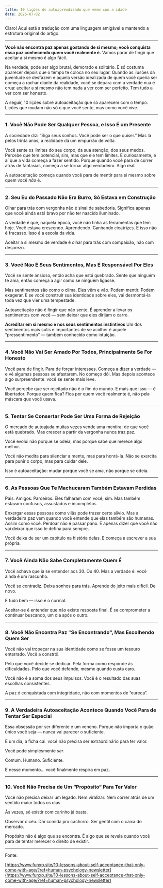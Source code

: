 ```yaml
---
title: 10 lições de autoaprendizado que veem com a idade
date: 2025-07-02
---
```


Claro! Aqui está a tradução com uma linguagem amigável e mantendo a estrutura original do artigo:

---

**Você não encontra paz apenas gostando de si mesmo; você conquista essa paz conhecendo quem você realmente é.**
Vamos parar de fingir que aceitar a si mesmo é algo fácil.

Na verdade, pode ser algo brutal, demorado e solitário. E só costuma aparecer depois que o tempo te coloca no seu lugar. Quando as ilusões da juventude se desfazem e aquela versão idealizada de quem você queria ser começa a rachar diante da realidade, você se depara com a verdade nua e crua: aceitar a si mesmo não tem nada a ver com ser perfeito. Tem tudo a ver com ser honesto.

A seguir, 10 lições sobre autoaceitação que só aparecem com o tempo. Lições que mudam não só o que você sente, mas como você vive.

---

### 1. Você Não Pode Ser Qualquer Pessoa, e Isso É um Presente

A sociedade diz: “Siga seus sonhos. Você pode ser o que quiser.” Mas lá pelos trinta anos, a realidade dá um empurrão de volta.

Você sente os limites do seu corpo, da sua atenção, dos seus medos. Percebe que tem potencial, sim, mas que ele tem limites. E curiosamente, é aí que a vida começa a fazer sentido. Porque quando você para de correr atrás de fantasias, começa a se tornar algo verdadeiro. Algo real.

A autoaceitação começa quando você para de mentir para si mesmo sobre quem você *não* é.

---

### 2. Seu Eu do Passado Não Era Burro, Só Estava em Construção

Olhar para trás com vergonha não é sinal de sabedoria. Significa apenas que você ainda está bravo por não ter nascido iluminado.

A verdade é que, naquela época, você não tinha as ferramentas que tem hoje. Você estava crescendo. Aprendendo. Ganhando cicatrizes. E isso não é fracasso. Isso é a escola da vida.

Aceitar a si mesmo de verdade é olhar para trás com compaixão, não com desprezo.

---

### 3. Você Não É Seus Sentimentos, Mas É Responsável Por Eles

Você se sente ansioso, então acha que está quebrado. Sente que ninguém te ama, então começa a agir como se ninguém ligasse.

Mas sentimentos são como o clima. Eles vêm e vão. Podem mentir. Podem exagerar. E se você construir sua identidade sobre eles, vai desmontá-la toda vez que vier uma tempestade.

Autoaceitação não é fingir que não sente. É aprender a levar os sentimentos com você — sem deixar que eles dirijam o carro.

**Acreditar em si mesmo e nos seus sentimentos instintivos**
Um dos sentimentos mais sutis e importantes de se acolher é aquele “pressentimento” — também conhecido como intuição.

---

### 4. Você Não Vai Ser Amado Por Todos, Principalmente Se For Honesto

Você para de fingir. Para de forçar interesses. Começa a dizer a verdade — e vê algumas pessoas se afastarem. No começo dói. Mas depois acontece algo surpreendente: você se sente mais leve.

Você percebe que ser rejeitado não é o fim do mundo. E mais que isso — é libertador. Porque quem fica? Fica por quem você realmente é, não pela máscara que você usava.

---

### 5. Tentar Se Consertar Pode Ser Uma Forma de Rejeição

O mercado de autoajuda muitas vezes vende uma mentira: de que você está quebrado. Mas crescer a partir da vergonha nunca traz paz.

Você evolui não porque se odeia, mas porque sabe que merece algo melhor.

Você não medita para silenciar a mente, mas para honrá-la. Não se exercita para punir o corpo, mas para cuidar dele.

Isso é autoaceitação: mudar porque você se ama, não porque se odeia.

---

### 6. As Pessoas Que Te Machucaram Também Estavam Perdidas

Pais. Amigos. Parceiros. Eles falharam com você, sim. Mas também estavam confusos, assustados e incompletos.

Enxergar essas pessoas como vilãs pode trazer certo alívio. Mas a verdadeira paz vem quando você entende que elas também são humanas. Assim como você. Perdoar não é passar pano. É apenas dizer que você não vai deixar que isso te defina para sempre.

Você deixa de ser um capítulo na história delas. E começa a escrever a sua própria.

---

### 7. Você Ainda Não Sabe Completamente Quem É

Você achava que ia se entender aos 30. Ou 40. Mas a verdade é: você ainda é um rascunho.

Você se contradiz. Deixa sonhos para trás. Aprende do jeito mais difícil. De novo.

E tudo bem — isso é o normal.

Aceitar-se é entender que não existe resposta final. É se comprometer a continuar buscando, um dia após o outro.

---

### 8. Você Não Encontra Paz "Se Encontrando", Mas Escolhendo Quem Ser

Você não vai tropeçar na sua identidade como se fosse um tesouro enterrado. Você a constrói.

Pelo que você decide se dedicar. Pela forma como responde às dificuldades. Pelo que você defende, mesmo quando custa caro.

Você não é a soma dos seus impulsos. Você é o resultado das suas escolhas consistentes.

A paz é conquistada com integridade, não com momentos de “eureca”.

---

### 9. A Verdadeira Autoaceitação Acontece Quando Você Para de Tentar Ser Especial

Essa obsessão por ser diferente é um veneno. Porque não importa o quão único você seja — nunca vai parecer o suficiente.

E um dia, a ficha cai: você não precisa ser extraordinário para ter valor.

Você pode simplesmente *ser*.

Comum. Humano. Suficiente.

E nesse momento... você finalmente respira em paz.

---

### 10. Você Não Precisa de Um “Propósito” Para Ter Valor

Você não precisa deixar um legado. Nem viralizar. Nem correr atrás de um sentido maior todos os dias.

Às vezes, só existir com carinho já basta.

Observar o céu. Dar comida pro cachorro. Ser gentil com o caixa do mercado.

Propósito não é algo que se encontra. É algo que se revela quando você para de tentar merecer o direito de existir.

---


Fonte:

[https://www.funxp.site/10-lessons-about-self-acceptance-that-only-come-with-age/?ref=human-psychology-newsletter](https://www.funxp.site/10-lessons-about-self-acceptance-that-only-come-with-age/?ref=human-psychology-newsletter)
